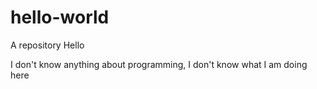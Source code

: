 # hello-world
A repository 
Hello

I don't know anything about programming, I don't know what I am doing here
